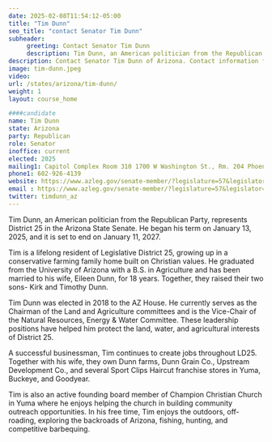 ```yaml
---
date: 2025-02-08T11:54:12-05:00
title: "Tim Dunn"
seo_title: "contact Senator Tim Dunn"
subheader:
     greeting: Contact Senator Tim Dunn
     description: Tim Dunn, an American politician from the Republican Party, represents District 25 in the Arizona State Senate. He began his term on January 13, 2025, and it is set to end on January 11, 2027.
description: Contact Senator Tim Dunn of Arizona. Contact information for Tim Dunn includes email address, phone number, and mailing address.
image: tim-dunn.jpeg
video:
url: /states/arizona/tim-dunn/
weight: 1
layout: course_home

####candidate
name: Tim Dunn
state: Arizona
party: Republican
role: Senator
inoffice: current
elected: 2025
mailing1: Capitol Complex Room 310 1700 W Washington St., Rm. 204 Phoenix, AZ 85007-2890
phone1: 602-926-4139
website: https://www.azleg.gov/senate-member/?legislature=57&legislator=2388/
email : https://www.azleg.gov/senate-member/?legislature=57&legislator=2388/
twitter: timdunn_az
---
```

Tim Dunn, an American politician from the Republican Party, represents District 25 in the Arizona State Senate. He began his term on January 13, 2025, and it is set to end on January 11, 2027.

Tim is a lifelong resident of Legislative District 25, growing up in a conservative farming family home built on Christian values. He graduated from the University of Arizona with a B.S. in Agriculture and has been married to his wife, Eileen Dunn, for 18 years. Together, they raised their two sons- Kirk and Timothy Dunn. 

Tim Dunn was elected in 2018 to the AZ House. He currently serves as the Chairman of the Land and Agriculture committees and is the Vice-Chair of the Natural Resources, Energy & Water Committee. These leadership positions have helped him protect the land, water, and agricultural interests of District 25.

A successful businessman, Tim continues to create jobs throughout LD25. Together with his wife, they own Dunn farms, Dunn Grain Co., Upstream Development Co., and several Sport Clips Haircut franchise stores in Yuma, Buckeye, and Goodyear. 

Tim is also an active founding board member of Champion Christian Church in Yuma where he enjoys helping the church in building community outreach opportunities. In his free time, Tim enjoys the outdoors, off-roading, exploring the backroads of Arizona, fishing, hunting, and competitive barbequing.
